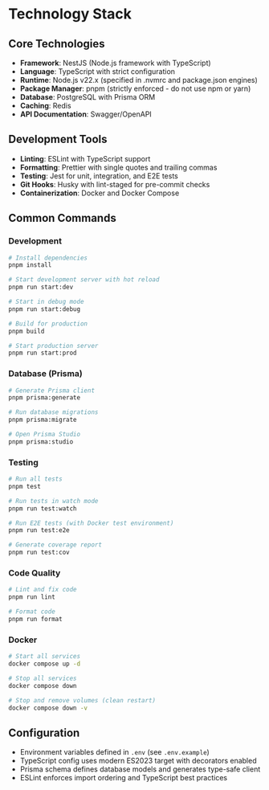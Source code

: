 # Technology Stack

## Core Technologies

- **Framework**: NestJS (Node.js framework with TypeScript)
- **Language**: TypeScript with strict configuration
- **Runtime**: Node.js v22.x (specified in .nvmrc and package.json engines)
- **Package Manager**: pnpm (strictly enforced - do not use npm or yarn)
- **Database**: PostgreSQL with Prisma ORM
- **Caching**: Redis
- **API Documentation**: Swagger/OpenAPI

## Development Tools

- **Linting**: ESLint with TypeScript support
- **Formatting**: Prettier with single quotes and trailing commas
- **Testing**: Jest for unit, integration, and E2E tests
- **Git Hooks**: Husky with lint-staged for pre-commit checks
- **Containerization**: Docker and Docker Compose

## Common Commands

### Development
```bash
# Install dependencies
pnpm install

# Start development server with hot reload
pnpm run start:dev

# Start in debug mode
pnpm run start:debug

# Build for production
pnpm build

# Start production server
pnpm run start:prod
```

### Database (Prisma)
```bash
# Generate Prisma client
pnpm prisma:generate

# Run database migrations
pnpm prisma:migrate

# Open Prisma Studio
pnpm prisma:studio
```

### Testing
```bash
# Run all tests
pnpm test

# Run tests in watch mode
pnpm run test:watch

# Run E2E tests (with Docker test environment)
pnpm run test:e2e

# Generate coverage report
pnpm run test:cov
```

### Code Quality
```bash
# Lint and fix code
pnpm run lint

# Format code
pnpm run format
```

### Docker
```bash
# Start all services
docker compose up -d

# Stop all services
docker compose down

# Stop and remove volumes (clean restart)
docker compose down -v
```

## Configuration

- Environment variables defined in `.env` (see `.env.example`)
- TypeScript config uses modern ES2023 target with decorators enabled
- Prisma schema defines database models and generates type-safe client
- ESLint enforces import ordering and TypeScript best practices
